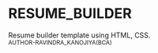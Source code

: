 # RESUME_BUILDER
Resume builder template using HTML, CSS.
<br><sup>
AUTHOR-RAVINDRA_KANOJIYA(BCA)</sup>

